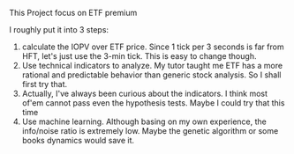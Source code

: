This Project focus on ETF premium

I roughly put it into 3 steps:
1. calculate the IOPV over ETF price. Since 1 tick per 3 seconds is far from HFT, let's just use the 3-min tick. This is easy to change though.
2. Use technical indicators to analyze. My tutor taught me ETF has a more rational and predictable behavior than generic stock analysis. So I shall first try that.
3. Actually, I've always been curious about the indicators. I think most of'em cannot pass even the hypothesis tests. Maybe I could try that this time
4. Use machine learning. Although basing on my own experience, the info/noise ratio is extremely low. Maybe the genetic algorithm or some books dynamics would save it.


